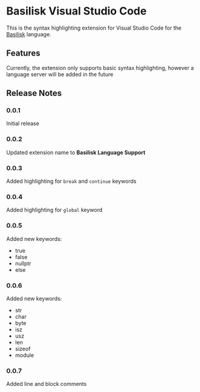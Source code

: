 # Basilisk Visual Studio Code

This is the syntax highlighting extension for Visual Studio Code for the [Basilisk](https://github.com/viper-org/basilisk) language.

## Features

Currently, the extension only supports basic syntax highlighting, however a language server will be added in the future

## Release Notes

### 0.0.1

Initial release

### 0.0.2

Updated extension name to **Basilisk Language Support**

### 0.0.3

Added highlighting for `break` and `continue` keywords

### 0.0.4

Added highlighting for `global` keyword

### 0.0.5

Added new keywords:
* true
* false
* nullptr
* else

### 0.0.6

Added new keywords:
* str
* char
* byte
* isz
* usz
* len
* sizeof
* module

### 0.0.7

Added line and block comments
